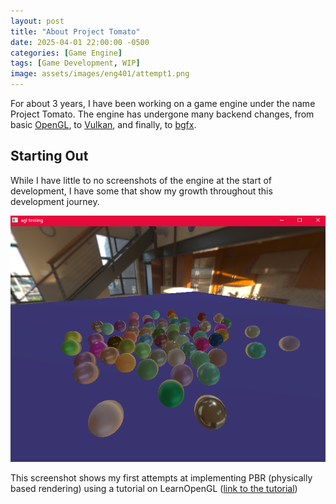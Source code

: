 ```yaml
---
layout: post
title: "About Project Tomato"
date: 2025-04-01 22:00:00 -0500
categories: [Game Engine]
tags: [Game Development, WIP]
image: assets/images/eng401/attempt1.png
---
```


For about 3 years, I have been working on a game engine under the name Project Tomato. The engine has undergone many backend changes, from basic [OpenGL](), to [Vulkan](), and finally, to [bgfx]().

## Starting Out

While I have little to no screenshots of the engine at the start of development, I have some that show my growth throughout this development journey.

![pbr fail](/assets/images/eng401/pbr_fail.png)

This screenshot shows my first attempts at implementing PBR (physically based rendering) using a tutorial on LearnOpenGL ([link to the tutorial](https://learnopengl.com/PBR/Theory))
